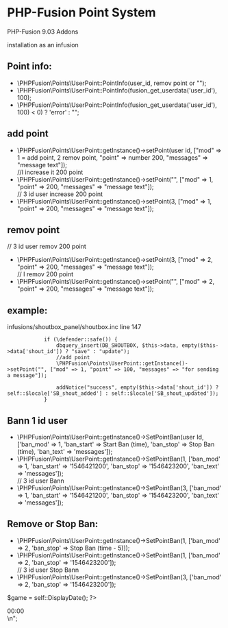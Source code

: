 # PHP-Fusion Point System
PHP-Fusion 9.03 Addons

installation as an infusion

Point info:
---
- \PHPFusion\Points\UserPoint::PointInfo(user_id, remov point or "");<br />
- \PHPFusion\Points\UserPoint::PointInfo(fusion_get_userdata('user_id'), 100);<br />
- \PHPFusion\Points\UserPoint::PointInfo(fusion_get_userdata('user_id'), 100) < 0) ? 'error' : "";<br />


add point
---
- \PHPFusion\Points\UserPoint::getInstance()->setPoint(user id, ["mod" => 1 = add point, 2 remov point, "point" => number 200, "messages" => "message text"]);<br />
//I increase it 200 point<br />
- \PHPFusion\Points\UserPoint::getInstance()->setPoint("", ["mod" => 1, "point" => 200, "messages" => "message text"]);<br />
// 3 id user increase 200 point<br />
- \PHPFusion\Points\UserPoint::getInstance()->setPoint(3, ["mod" => 1, "point" => 200, "messages" => "message text"]);<br />

remov point
---
// 3 id user remov 200 point<br />
- \PHPFusion\Points\UserPoint::getInstance()->setPoint(3, ["mod" => 2, "point" => 200, "messages" => "message text"]);<br />
// I remov 200 point<br />
- \PHPFusion\Points\UserPoint::getInstance()->setPoint("", ["mod" => 2, "point" => 200, "messages" => "message text"]);<br />

example:
---
infusions/shoutbox_panel/shoutbox.inc
 line 147

                if (\defender::safe()) {
                    dbquery_insert(DB_SHOUTBOX, $this->data, empty($this->data['shout_id']) ? "save" : "update");
                    //add point
                    \PHPFusion\Points\UserPoint::getInstance()->setPoint("", ["mod" => 1, "point" => 100, "messages" => "for sending a message"]);

                    addNotice("success", empty($this->data['shout_id']) ? self::$locale['SB_shout_added'] : self::$locale['SB_shout_updated']);
                }

Bann 1 id user
---
- \PHPFusion\Points\UserPoint::getInstance()->SetPointBan(user Id, ['ban_mod' => 1, 'ban_start' => Start Ban (time), 'ban_stop' => Stop Ban (time), 'ban_text' => 'messages']);<br />
- \PHPFusion\Points\UserPoint::getInstance()->SetPointBan(1, ['ban_mod' => 1, 'ban_start' => '1546421200', 'ban_stop' => '1546423200', 'ban_text' => 'messages']);<br />
// 3 id user Bann<br />
- \PHPFusion\Points\UserPoint::getInstance()->SetPointBan(3, ['ban_mod' => 1, 'ban_start' => '1546421200', 'ban_stop' => '1546423200', 'ban_text' => 'messages']);<br />


Remove or Stop Ban:
---
- \PHPFusion\Points\UserPoint::getInstance()->SetPointBan(1, ['ban_mod' => 2, 'ban_stop' => Stop Ban (time - 5)]);<br />
- \PHPFusion\Points\UserPoint::getInstance()->SetPointBan(1, ['ban_mod' => 2, 'ban_stop' => '1546423200']);<br />
// 3 id user Stop Bann
- \PHPFusion\Points\UserPoint::getInstance()->SetPointBan(3, ['ban_mod' => 2, 'ban_stop' => '1546423200']);<br />

$game = self::DisplayDate();
?>
    <script type="text/javascript">
        display_cr(<?php echo $game ?>, "redseven", 3, "redseven.php");
    </script>
<?php
 "<b><div class='text-center' id='redseven'>00:00</div></b>\n";
